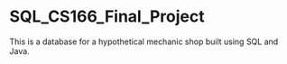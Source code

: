 # SQL_CS166_Final_Project

This is a database for a hypothetical mechanic shop built using SQL and Java. 
